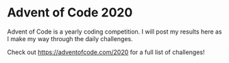 # Advent of Code 2020
Advent of Code is a yearly coding competition. I will post my results here as I make my way through the daily challenges.

Check out https://adventofcode.com/2020 for a full list of challenges!
